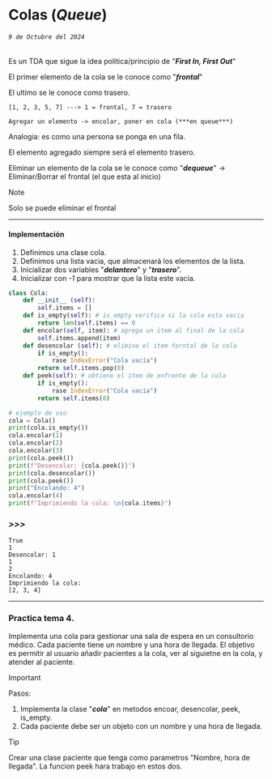 # Colas (***Queue***) 
###### `9 de Octubre del 2024`

Es un TDA que sigue la idea politica/principio de "***First In, First Out***"

El primer elemento de la cola se le conoce como "***frontal***"

El ultimo se le conoce como trasero.

`[1, 2, 3, 5, 7] ---> 1 = frontal, 7 = trasero`

`Agregar un elemento -> encolar, poner en cola (***en queue***)`

Analogia: es como una persona se ponga en una fila.

El elemento agregado siempre será el elemento trasero.

Eliminar un elemento de la cola se le conoce como "***dequeue***" -> Eliminar/Borrar el frontal (el que esta al inicio)

> [!NOTE]
> Solo se puede eliminar el frontal

---

#### Implementación
1. Definimos una clase cola.
2. Definimos una lista vacia, que almacenará los elementos de la lista.
3. Inicializar dos variables "***delantero***" y "***trasero***".
4. Inicializar con *-1* para mostrar que la lista este vacia.

```Python
class Cola:
    def __init__ (self):
        self.items = []
    def is_empty(self): # is_empty verifica si la cola esta vacia
        return len(self.items) == 0
    def encolar(self, item): # agrega un item al final de la cola
        self.items.append(item)
    def desencolar (self): # elimina el item forntal de la cola
        if is_empty():
            rase IndexError("Cola vacía")
        return self.items.pop(0)
    def peek(self): # obtiene el item de enfrente de la cola
        if is_empty():
            rase IndexError("Cola vacia")
        return self.items(0)

# ejemplo de uso
cola = Cola()
print(cola.is_empty())
cola.encolar(1)
cola.encolar(2)
cola.encolar(3)
print(cola.peek())
print(f"Desencolar: {cola.peek()}")
print(cola.desencolar())
print(cola.peek())
print("Encolando: 4")
cola.encolar(4)
print(f"Imprimiendo la cola: \n{cola.items}")
```
### ***>>>*** 
```
True
1
Desencolar: 1        
1
2
Encolando: 4
Imprimiendo la cola: 
[2, 3, 4]
```

---

### Practica tema 4.
Implementa una cola para gestionar una sala de espera en un consultorio médico. Cada paciente tiene un nombre y una hora de llegada. El objetivo es permitir al usuario añadir pacientes a la cola, ver al siguietne en la cola, y atender al paciente.

> [!IMPORTANT]
> Pasos:
> 1. Implementa la clase "***cola***" en metodos encoar, desencolar, peek, is_empty.
> 2. Cada paciente debe ser un objeto con un nombre y una hora de llegada.

>[!TIP]
Crear una clase paciente que tenga como parametros "Nombre, hora de llegada". La funcion peek hara trabajo en estos dos.
